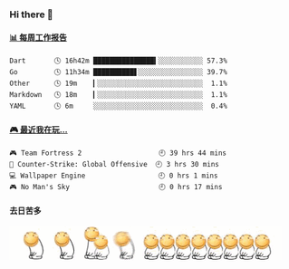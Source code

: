 ### Hi there 👋  

 <!-- waka-box start -->
#### <a href="https://gist.github.com/51d75cccce903a25b1f8cd7ca9d3a329" target="_blank">📊 每周工作报告</a>
```text
Dart       🕓 16h42m ███████████████▍░░░░░░░░░░░ 57.3%
Go         🕓 11h34m ██████████▋░░░░░░░░░░░░░░░░ 39.7%
Other      🕓 19m    ▎░░░░░░░░░░░░░░░░░░░░░░░░░░  1.1%
Markdown   🕓 18m    ▎░░░░░░░░░░░░░░░░░░░░░░░░░░  1.1%
YAML       🕓 6m     ░░░░░░░░░░░░░░░░░░░░░░░░░░░  0.4%
```
<!-- Powered by https://github.com/journey-ad/waka-box-go . -->
<!-- waka-box end -->


 <!-- steam-box start -->
#### <a href="https://gist.github.com/3b0d2519577a02ab95e5d0d7ca4fa814" target="_blank">🎮 最近我在玩…</a>
```text
🎮 Team Fortress 2                   🕘 39 hrs 44 mins
🔫 Counter-Strike: Global Offensive  🕘 3 hrs 30 mins
💻 Wallpaper Engine                  🕘 0 hrs 1 mins
🎮 No Man's Sky                      🕘 0 hrs 17 mins
```
<!-- Powered by https://github.com/YouEclipse/steam-box . -->
<!-- steam-box end -->

#### 去日苦多
![](990672b3e82963502a597c34e55546b5.gif)


<!--
**oneto1/oneto1** is a ✨ _special_ ✨ repository because its `README.md` (this file) appears on your GitHub profile.

Here are some ideas to get you started:

- 🔭 I’m currently working on ...
- 🌱 I’m currently learning ...
- 👯 I’m looking to collaborate on ...
- 🤔 I’m looking for help with ...
- 💬 Ask me about ...
- 📫 How to reach me: ...
- 😄 Pronouns: ...
- ⚡ Fun fact: ...
-->
